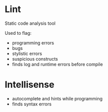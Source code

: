 # Lint #

Static code analysis tool

Used to flag:

- programming errors
- bugs
- stylistic errors
- suspicious constructs
- finds log and runtime errors before compile

# Intellisense #

- autocomplete and hints while programming
- finds syntax errors
